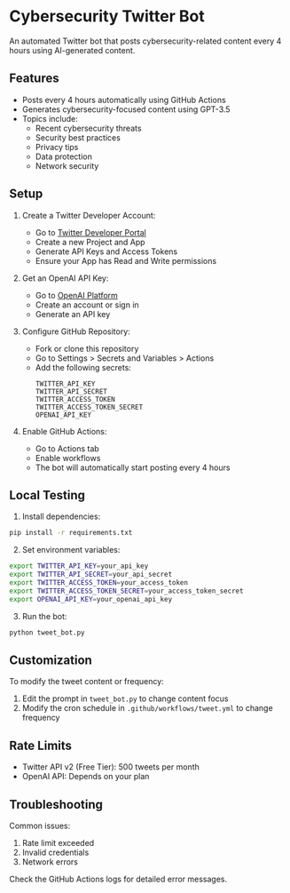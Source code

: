 # Cybersecurity Twitter Bot

An automated Twitter bot that posts cybersecurity-related content every 4 hours using AI-generated content.

## Features

- Posts every 4 hours automatically using GitHub Actions
- Generates cybersecurity-focused content using GPT-3.5
- Topics include:
  - Recent cybersecurity threats
  - Security best practices
  - Privacy tips
  - Data protection
  - Network security

## Setup

1. Create a Twitter Developer Account:
   - Go to [Twitter Developer Portal](https://developer.twitter.com/)
   - Create a new Project and App
   - Generate API Keys and Access Tokens
   - Ensure your App has Read and Write permissions

2. Get an OpenAI API Key:
   - Go to [OpenAI Platform](https://platform.openai.com/)
   - Create an account or sign in
   - Generate an API key

3. Configure GitHub Repository:
   - Fork or clone this repository
   - Go to Settings > Secrets and Variables > Actions
   - Add the following secrets:
     ```
     TWITTER_API_KEY
     TWITTER_API_SECRET
     TWITTER_ACCESS_TOKEN
     TWITTER_ACCESS_TOKEN_SECRET
     OPENAI_API_KEY
     ```

4. Enable GitHub Actions:
   - Go to Actions tab
   - Enable workflows
   - The bot will automatically start posting every 4 hours

## Local Testing

1. Install dependencies:
```bash
pip install -r requirements.txt
```

2. Set environment variables:
```bash
export TWITTER_API_KEY=your_api_key
export TWITTER_API_SECRET=your_api_secret
export TWITTER_ACCESS_TOKEN=your_access_token
export TWITTER_ACCESS_TOKEN_SECRET=your_access_token_secret
export OPENAI_API_KEY=your_openai_api_key
```

3. Run the bot:
```bash
python tweet_bot.py
```

## Customization

To modify the tweet content or frequency:

1. Edit the prompt in `tweet_bot.py` to change content focus
2. Modify the cron schedule in `.github/workflows/tweet.yml` to change frequency

## Rate Limits

- Twitter API v2 (Free Tier): 500 tweets per month
- OpenAI API: Depends on your plan

## Troubleshooting

Common issues:
1. Rate limit exceeded
2. Invalid credentials
3. Network errors

Check the GitHub Actions logs for detailed error messages. 
